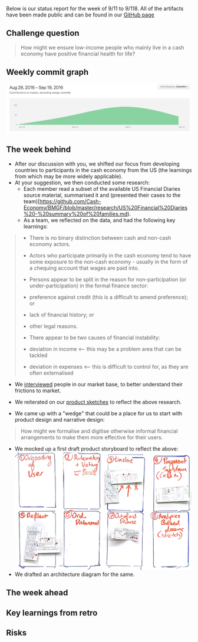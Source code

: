 
Below is our status report for the week of 9/11 to 9/118. All of the artifacts have been made public and can be found in our [GitHub page](https://github.com/Cash-Economy/BMGF)


## Challenge question

> How might we ensure low-income people who mainly live in a cash economy have positive financial health for life?

## Weekly commit graph

![Commit graph 1](https://github.com/Cash-Economy/BMGF/blob/master/Artifacts/misc/Commit%20graph%201.png?raw=true "Commit graph 1")

## The week behind

* After our discussion with you, we shifted our focus from developing countries to participants in the cash economy from the US (the learnings from which may be more widely applicable).
* At your suggestion, we then conducted some research:
  * Each member read a subset of the available US Financial Diaries source material, summarised it and (presented their cases to the team)[https://github.com/Cash-Economy/BMGF/blob/master/research/US%20Financial%20Diaries%20-%20summary%20of%20families.md).
  * As a team, we reflected on the data, and had the following key learnings:

>* There is no binary distinction between cash and non-cash economy actors.
>
>* Actors who participate primarily in the cash economy tend to have some exposure to the non-cash economy - usually in the form of a chequing account that wages are paid into.
>
>* Persons appear to be split in the reason for non-participation (or under-participation) in the formal finance sector:
>  * preference against credit (this is a difficult to amend preference); or
>  * lack of financial history; or
>  * other legal reasons.
>
>* There appear to be two causes of financial instability:
>  * deviation in income   <-- this may be a problem area that can be tackled
>  * deviation in expenses <-- this is difficult to control for, as they are often externalised

  * We [interviewed](https://github.com/Cash-Economy/BMGF/blob/master/research/Vox%20Populi.md) people in our market base, to better understand their frictions to market.

* We reiterated on our [product sketches](https://github.com/Cash-Economy/BMGF/tree/master/Artifacts/elements/product-sketches/post-research) to reflect the above research.
* We came up with a "wedge" that could be a place for us to start with product design and narrative design:

> How might we formalise and digitise otherwise informal financial arrangements to make them more effective for their users.

* We mocked up a first draft product storyboard to reflect the above:
![Storyboard](https://github.com/Cash-Economy/BMGF/blob/master/Artifacts/elements/storyboard/Storyboard%20v1.jpg?raw=true "Version 1 of Storyboard")
* We drafted an architecture diagram for the same.

## The week ahead

## Key learnings from retro

## Risks

